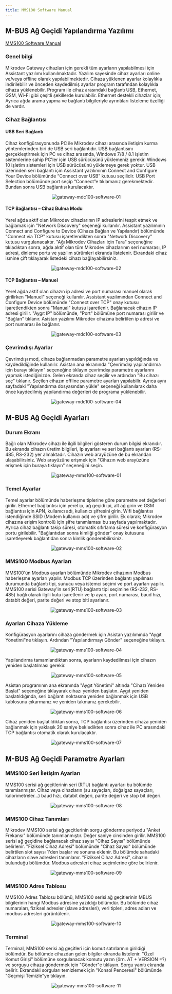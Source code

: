 ```yaml
---
title: MMS100 Software Manual
---
```


## M-BUS Ağ Geçidi Yapılandırma Yazılımı

[MMS100 Software Manual](https://www.mikrodev.com/en/docs/MbusModbusGateway/software_manual/MIKRODEV_SM_MMS100_CG_EN.pdf)

### Genel bilgi

Mikrodev Gateway cihazları için gerekli tüm ayarların yapılabilmesi için Assistant yazılımı kullanılmaktadır. Yazılım sayesinde cihaz ayarları online ve/veya offline olarak yapılabilmektedir. Cihaza yüklenen ayarlar kolaylıkla indirilebilir ve önceden kaydedilmiş ayarlar program tarafından kolaylıkla cihaza yüklenebilir. Program ile cihaz arasındaki bağlantı USB, Ethernet, GSM, Wi-Fi gibi çeşitli şekillerde kurulabilir. Ethernet destekli cihazlar için; Ayrıca ağda arama yapma ve bağlantı bilgileriyle ayrıntıları listeleme özelliği de vardır.

### Cihaz Bağlantısı

#### USB Seri Bağlantı

Cihaz konfigürasyonunda PC ile Mikrodev cihazı arasında iletişim kurma yöntemlerinden biri de USB seri bağlantıdır. USB bağlantısını gerçekleştirmek için
PC ve cihaz arasında, Windows 7/8 / 8.1 işletim sistemlerine sahip PC'ler için USB sürücüsünü yüklemeniz gerekir. Windows 10 işletim sistemleri için USB sürücüsünü yüklemeye gerek yoktur. USB üzerinden seri bağlantı için Assistant yazılımının Connect and Configure Your Device bölümünde “Connect over USB” kutusu seçilidir. USB Port Selection bölümünde port seçip “Connect”e tıklamanız gerekmektedir.
Bundan sonra USB bağlantısı kurulacaktır.

<center>

![gateway-mdc100-software-01](/img/gateway-mdc100-software-01.png)

</center>

#### TCP Bağlantısı – Cihaz Bulma Modu

Yerel ağda aktif olan Mikrodev cihazlarının IP adreslerini tespit etmek ve bağlamak için "Network Discovery" seçeneği kullanılır. Assistant yazılımının Connect and Configure to Device (Cihaza Bağlan ve Yapılandır) bölümünde "Connect via TCP" kutusu işaretlendikten sonra "Network Discovery" kutusu vurgulanacaktır. "Ağı Mikrodev Cihazları için Tara" seçeneğine tıkladıktan sonra, ağda aktif olan tüm Mikrodev cihazlarının seri numarası, IP adresi, dinleme portu ve yazılım sürümleri ekranda listelenir. Ekrandaki cihaz ismine çift tıklayarak listedeki cihazı bağlayabilirsiniz.

<center>

![gateway-mdc100-software-02](/img/gateway-mdc100-software-02.png)

</center>

#### TCP Bağlantısı – Manuel

Yerel ağda aktif olan cihazın ip adresi ve port numarası manuel olarak girilirken "Manuel" seçeneği kullanılır. Assistant yazılımından Connect and Configure Device bölümünde "Connect over TCP" onay kutusu işaretlendikten sonra "Manual" kutusu işaretlenir. Bağlanacak cihazın IP adresi girilir.
"Aygıt IP" bölümünde, "Port" bölümüne port numarası girilir ve "Bağlan" tıklanır. Asistan yazılımı Mikrodev cihazına belirtilen ip adresi ve port numarası ile bağlanır.

<center>

![gateway-mdc100-software-03](/img/gateway-mdc100-software-03.png)

</center>

### Çevrimdışı Ayarlar

Çevrimdışı mod, cihaza bağlanmadan parametre ayarları yapıldığında ve kaydedildiğinde kullanılır. Asistan ana ekranında "Çevrimdışı yapılandırma için burayı tıklayın" seçeneğine tıklayın
çevrimdışı parametre ayarlarını yapmak istediğinizde. Gelen ekranda cihaz seçilir ve ardından "Bu cihazı seç" tıklanır. Seçilen cihazın offline parametre ayarları yapılabilir. Ayrıca aynı sayfadaki "Yapılandırma dosyasından yükle" seçeneği kullanılarak daha önce kaydedilmiş yapılandırma değerleri de programa yüklenebilir.

<center>

![gateway-mdc100-software-04](/img/gateway-mdc100-software-04.png)

</center>

## M-BUS Ağ Geçidi Ayarları

### Durum Ekranı

Bağlı olan Mikrodev cihazı ile ilgili bilgileri gösteren durum bilgisi ekranıdır. Bu ekranda cihazın üretim bilgileri, Ip ayarları ve seri bağlantı ayarları (RS-485, RS-232) yer almaktadır. Cihazın web arayüzüne de bu ekrandan ulaşabilirsiniz. Web arayüzüne erişmek için "Cihazın web arayüzüne erişmek için buraya tıklayın" seçeneğini seçin.

<center>

![gateway-mms100-software-01](/img/gateway-mms100-software-01.png)

</center>

### Temel Ayarlar

Temel ayarlar bölümünde haberleşme tiplerine göre parametre set değerleri girilir. Ethernet bağlantısı için yerel ip, ağ geçidi ipi, alt ağ girin ve GSM bağlantısı için APN, kullanıcı adı, kullanıcı şifresini girin. Wifi bağlantısı istendiğinde SSID (Modem kullanıcı adı) ve şifre girilir. Ek olarak; Mikrodev cihazına erişim kontrolü için şifre tanımlaması bu sayfada yapılmaktadır. Ayrıca cihaz bağlantı takip süresi, otomatik sıfırlama süresi ve konfigürasyon portu girilebilir. "Bağlantıdan sonra kimliği gönder" onay kutusunu işaretleyerek bağlantıdan sonra kimlik gönderebilirsiniz.

<center>

![gateway-mms100-software-02](/img/gateway-mms100-software-02.png)

</center>

### MMS100 Modbus Ayarları

MMS100'ün Modbus ayarları bölümünde Mikrodev cihazının Modbus haberleşme ayarları yapılır. Modbus TCP üzerinden bağlantı yapılması durumunda bağlantı tipi, sunucu veya istemci seçimi ve port ayarları yapılır. MMS100 serisi Gateway'in seri(RTU) bağlantı tipi seçimine (RS-232, RS-485) bağlı olarak ilgili kutu işaretlenir ve Ip ayarı, port numarası, baud hızı, databit değeri,
parite değeri ve stop biti ayarlanır.

<center>

![gateway-mms100-software-03](/img/gateway-mms100-software-03.png)

</center>

### Ayarları Cihaza Yükleme

Konfigürasyon ayarlarını cihaza göndermek için Asistan yazılımında "Aygıt Yönetimi"ne tıklayın. Ardından "Yapılandırmayı Gönder" seçeneğine tıklayın.

<center>

![gateway-mms100-software-04](/img/gateway-mms100-software-04.png)

</center>

Yapılandırma tamamlandıktan sonra, ayarların kaydedilmesi için cihazın yeniden başlatılması gerekir.

<center>

![gateway-mms100-software-05](/img/gateway-mms100-software-05.png)

</center>

Asistan programının ana ekranında "Aygıt Yönetimi" altında "Cihazı Yeniden Başlat" seçeneğine tıklayarak cihazı yeniden başlatın. Aygıt yeniden başlatıldığında, seri bağlantı noktasına yeniden bağlanmak için USB kablosunu çıkarmanız ve yeniden takmanız gerekebilir. 

<center>

![gateway-mms100-software-06](/img/gateway-mms100-software-06.png)

</center>

Cihaz yeniden başlatıldıktan sonra, TCP bağlantısı üzerinden cihaza yeniden bağlanmak için yaklaşık 20 saniye bekledikten sonra cihaz ile PC arasındaki TCP bağlantısı otomatik olarak kurulacaktır.

<center>

![gateway-mms100-software-07](/img/gateway-mms100-software-07.png)

</center>

## M-BUS Ağ Geçidi Parametre Ayarları

### MMS100 Seri İletişim Ayarları

MMS100 serisi ağ geçitlerinin seri (RTU) bağlantı ayarları bu bölümde tanımlanmıştır. Cihaz veya cihazların (su sayaçları, doğalgaz sayaçları, kalorimetreler...) baud hızı, databit değeri, parite değeri ve stop bit değeri.

<center>

![gateway-mms100-software-08](/img/gateway-mms100-software-08.png)

</center>

### MMS100 Cihaz Tanımları

Mikrodev MMS100 serisi ağ geçitlerinin sorgu gönderme periyodu "Anket Frekansı" bölümünde tanımlanmıştır. Değer saniye cinsinden girilir. MMS100 serisi ağ geçidine bağlanacak cihaz sayısı "Cihaz Sayısı" bölümünde belirlenir. "Fiziksel Cihaz Adresi" bölümünde "Cihaz Sayısı" bölümünde belirtilen slot sayısı 1'den başlar ve sonuna eklenir. Bu bölümde sahadaki cihazların slave adresleri tanımlanır. "Fiziksel Cihaz Adresi", cihazın bulunduğu bölümdür.
Modbus adresleri cihaz seçimlerine göre belirlenir.

<center>

![gateway-mms100-software-09](/img/gateway-mms100-software-09.png)

</center>

### MMS100 Adres Tablosu

MMS100 Adres Tablosu bölümü, MMS100 serisi ağ geçitlerinin MBUS bilgilerinin hangi Modbus adresine yazıldığı bölümdür. Bu bölümde cihaz numaraları, fiziksel adresler (slave adresleri), veri tipleri, adres adları ve modbus adresleri görüntülenir.

<center>

![gateway-mms100-software-10](/img/gateway-mms100-software-10.png)

</center>

### Terminal

Terminal, MMS100 serisi ağ geçitleri için komut satırlarının girildiği bölümdür. Bu bölümde cihazdan gelen bilgiler ekranda listelenir. "Özel Komut Girişi" bölümüne sorgulanacak komutu yazın (örn. AT + VERSION =?) ve sorguyu cihaza göndermek için "Gönder"e tıklayın. Sorgu yanıtı ekranda belirir. Ekrandaki sorguları temizlemek için "Konsol Penceresi" bölümünde "Geçmişi Temizle"ye tıklayın.

<center>

![gateway-mms100-software-11](/img/gateway-mms100-software-11.png)

</center>
